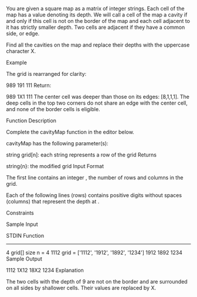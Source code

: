 You are given a square map as a matrix of integer strings. Each cell of the map has a value denoting its depth. We will call a cell of the map a cavity if and only if this cell is not on the border of the map and each cell adjacent to it has strictly smaller depth. Two cells are adjacent if they have a common side, or edge.

Find all the cavities on the map and replace their depths with the uppercase character X.

Example

The grid is rearranged for clarity:

989
191
111
Return:

989
1X1
111
The center cell was deeper than those on its edges: [8,1,1,1]. The deep cells in the top two corners do not share an edge with the center cell, and none of the border cells is eligible.

Function Description

Complete the cavityMap function in the editor below.

cavityMap has the following parameter(s):

string grid[n]: each string represents a row of the grid
Returns

string{n}: the modified grid
Input Format

The first line contains an integer , the number of rows and columns in the grid.

Each of the following  lines (rows) contains  positive digits without spaces (columns) that represent the depth at .

Constraints


Sample Input

STDIN   Function
-----   --------
4       grid[] size n = 4
1112    grid = ['1112', '1912', '1892', '1234']
1912
1892
1234
Sample Output

1112
1X12
18X2
1234
Explanation

The two cells with the depth of 9 are not on the border and are surrounded on all sides by shallower cells. Their values are replaced by X.
